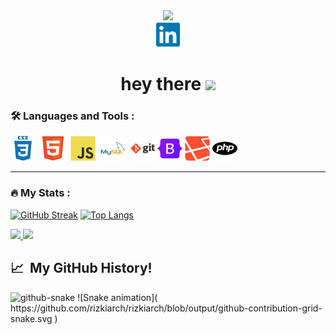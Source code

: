 <div id="header" align="center">
  <img src="https://media.giphy.com/media/M9gbBd9nbDrOTu1Mqx/giphy.gif" width="100"/>
</div>
<div id="badges" align="center">
  <a href="[your-linkedin-UR](https://www.linkedin.com/in/muhamad-rizki-9ba8551b1/)L">
    <img src="https://github.com/devicons/devicon/blob/master/icons/linkedin/linkedin-original.svg?style=for-the-badge&logo=linkedin&logoColor=white" alt="LinkedIn Badge" width="40px" height="40px"/>
  </a>
</div>
<h1 align="center">
  hey there
  <img src="https://media.giphy.com/media/hvRJCLFzcasrR4ia7z/giphy.gif" width="30px"/>
</h1>

### :hammer_and_wrench: Languages and Tools :
<div>
  <img src="https://github.com/devicons/devicon/blob/master/icons/css3/css3-plain-wordmark.svg"  title="CSS3" alt="CSS" width="40" height="40"/>&nbsp;
  <img src="https://github.com/devicons/devicon/blob/master/icons/html5/html5-original.svg" title="HTML5" alt="HTML" width="40" height="40"/>&nbsp;
  <img src="https://github.com/devicons/devicon/blob/master/icons/javascript/javascript-original.svg" title="JavaScript" alt="JavaScript" width="40" height="40"/>&nbsp;
  <img src="https://github.com/devicons/devicon/blob/master/icons/mysql/mysql-original-wordmark.svg" title="MySQL"  alt="MySQL" width="40" height="40"/>&nbsp;
  <img src="https://github.com/devicons/devicon/blob/master/icons/git/git-original-wordmark.svg" title="Git" **alt="Git" width="40" height="40"/>
  <img src="https://github.com/devicons/devicon/blob/master/icons/bootstrap/bootstrap-original.svg" title="Git" **alt="Git" width="40" height="40"/>
  <img src="https://github.com/devicons/devicon/blob/master/icons/laravel/laravel-plain.svg" title="Git" **alt="Git" width="40" height="40"/>
  <img src="https://github.com/devicons/devicon/blob/master/icons/php/php-plain.svg" title="Git" **alt="Git" width="40" height="40"/>
</div>

---

### :fire: My Stats :
<!-- ![GitHub Stats](https://github-readme-stats.vercel.app/api?username=rizkiarch&show_icons=true&theme=dark) -->
[![GitHub Streak](http://github-readme-streak-stats.herokuapp.com?user=rizkiarch&theme=dark&background=000000)](https://git.io/streak-stats)
[![Top Langs](https://github-readme-stats.vercel.app/api/top-langs/?username=rizkiarch&layout=compact&theme=vision-friendly-dark)](https://github.com/anuraghazra/github-readme-stats)

<a href="https://github.com/rizkiarch">
  <img height="180em" src="https://github-readme-stats.vercel.app/api?username=rizkiarch&theme=noctis_minimus&show_icons=true" />
  <img height="180em" src="https://github-readme-stats.vercel.app/api/top-langs/?username=rizkiarch&theme=noctis_minimus&layout=compact" />
</a>
<h2> 📈 &nbsp;My GitHub History!</h2>
<picture>
  <source media="(prefers-color-scheme: dark)" srcset="github-snake-dark.svg" />
  <img alt="github-snake" src="github-snake.svg" />
</picture>
![Snake animation]( https://github.com/rizkiarch/rizkiarch/blob/output/github-contribution-grid-snake.svg )

